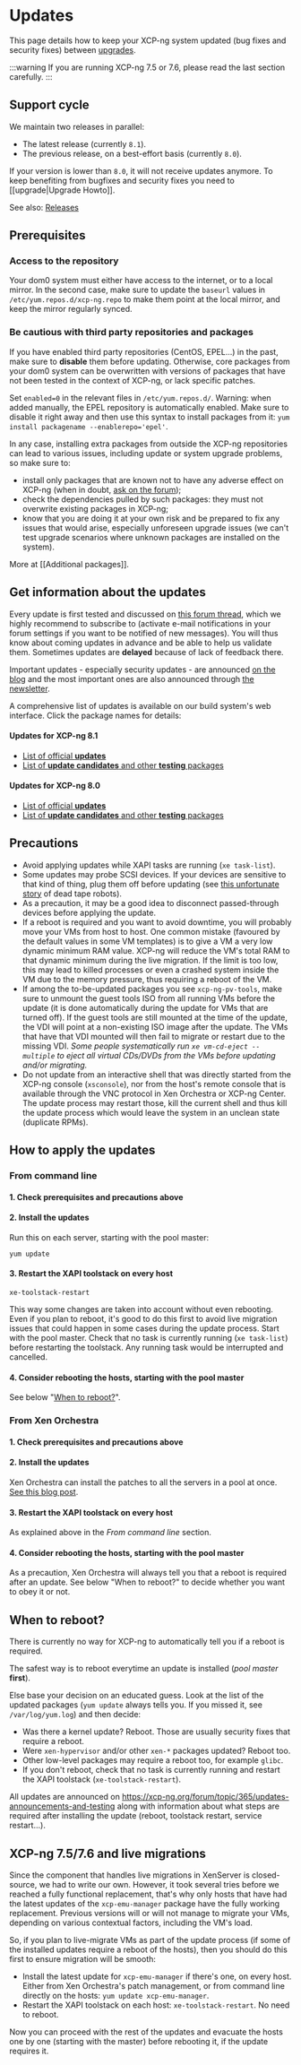 # Updates

This page details how to keep your XCP-ng system updated (bug fixes and security fixes) between [upgrades](upgrade.md).

:::warning
If you are running XCP-ng 7.5 or 7.6, please read the last section carefully.
:::

## Support cycle

We maintain two releases in parallel:
* The latest release (currently `8.1`).
* The previous release, on a best-effort basis (currently `8.0`).

If your version is lower than `8.0`, it will not receive updates anymore. To keep benefiting from bugfixes and security fixes you need to [[upgrade|Upgrade Howto]].

See also: [Releases](releases.md)

## Prerequisites

### Access to the repository

Your dom0 system must either have access to the internet, or to a local mirror. In the second case, make sure to update the `baseurl` values in `/etc/yum.repos.d/xcp-ng.repo` to make them point at the local mirror, and keep the mirror regularly synced.

### Be cautious with third party repositories and packages

If you have enabled third party repositories (CentOS, EPEL...) in the past, make sure to **disable** them before updating. Otherwise, core packages from your dom0 system can be overwritten with versions of packages that have not been tested in the context of XCP-ng, or lack specific patches. 

Set `enabled=0` in the relevant files in `/etc/yum.repos.d/`. Warning: when added manually, the EPEL repository is automatically enabled. Make sure to disable it right away and then use this syntax to install packages from it: `yum install packagename --enablerepo='epel'`.

In any case, installing extra packages from outside the XCP-ng repositories can lead to various issues, including update or system upgrade problems, so make sure to:
* install only packages that are known not to have any adverse effect on XCP-ng (when in doubt, [ask on the forum](https://xcp-ng.org/forum/));
* check the dependencies pulled by such packages: they must not overwrite existing packages in XCP-ng;
* know that you are doing it at your own risk and be prepared to fix any issues that would arise, especially unforeseen upgrade issues (we can't test upgrade scenarios where unknown packages are installed on the system).

More at [[Additional packages]].

## Get information about the updates

Every update is first tested and discussed on [this forum thread](https://xcp-ng.org/forum/topic/365/updates-announcements-and-testing), which we highly recommend to subscribe to (activate e-mail notifications in your forum settings if you want to be notified of new messages). You will thus know about coming updates in advance and be able to help us validate them. Sometimes updates are **delayed** because of lack of feedback there.

Important updates - especially security updates - are announced [on the blog](https://xcp-ng.org/blog/) and the most important ones are also announced through [the newsletter](https://xcp-ng.us13.list-manage.com/subscribe?u=f1ab72021fb8816f4d5e72773&id=4d17393549).

A comprehensive list of updates is available on our build system's web interface. Click the package names for details:

#### Updates for XCP-ng 8.1

* [List of official **updates**](https://koji.xcp-ng.org/builds?inherited=0&tagID=36&order=-build_id&latest=1)
* [List of **update candidates** and other **testing** packages](https://koji.xcp-ng.org/builds?inherited=0&tagID=37&order=-build_id&latest=1)

#### Updates for XCP-ng 8.0
* [List of official **updates**](https://koji.xcp-ng.org/builds?inherited=0&tagID=27&order=-build_id&latest=1)
* [List of **update candidates** and other **testing** packages](https://koji.xcp-ng.org/builds?inherited=0&tagID=28&order=-build_id&latest=1)

## Precautions

* Avoid applying updates while XAPI tasks are running (`xe task-list`).
* Some updates may probe SCSI devices. If your devices are sensitive to that kind of thing, plug them off before updating (see [this unfortunate story](https://github.com/xcp-ng/xcp/issues/232) of dead tape robots).
* As a precaution, it may be a good idea to disconnect passed-through devices before applying the update.
* If a reboot is required and you want to avoid downtime, you will probably move your VMs from host to host. One common mistake (favoured by the default values in some VM templates) is to give a VM a very low dynamic minimum RAM value. XCP-ng will reduce the VM's total RAM to that dynamic minimum during the live migration. If the limit is too low, this may lead to killed processes or even a crashed system inside the VM due to the memory pressure, thus requiring a reboot of the VM.
* If among the to-be-updated packages you see `xcp-ng-pv-tools`, make sure to unmount the guest tools ISO from all running VMs before the update (it is done automatically during the update for VMs that are turned off). If the guest tools are still mounted at the time of the update, the VDI will point at a non-existing ISO image after the update. The VMs that have that VDI mounted will then fail to migrate or restart due to the missing VDI.
*Some people systematically run `xe vm-cd-eject --multiple` to eject all virtual CDs/DVDs from the VMs before updating and/or migrating.*
* Do not update from an interactive shell that was directly started from the XCP-ng console (`xsconsole`), nor from the host's remote console that is available through the VNC protocol in Xen Orchestra or XCP-ng Center. The update process may restart those, kill the current shell and thus kill the update process which would leave the system in an unclean state (duplicate RPMs).

## How to apply the updates

### From command line

#### 1. Check prerequisites and precautions above

#### 2. Install the updates

Run this on each server, starting with the pool master:
```
yum update
```

#### 3. Restart the XAPI toolstack on every host

```
xe-toolstack-restart
```
This way some changes are taken into account without even rebooting. Even if you plan to reboot, it's good to do this first to avoid live migration issues that could happen in some cases during the update process. Start with the pool master. Check that no task is currently running (`xe task-list`) before restarting the toolstack. Any running task would be interrupted and cancelled.

#### 4. Consider rebooting the hosts, starting with the pool master

See below "[When to reboot?](#when-to-reboot)".

### From Xen Orchestra

#### 1. Check prerequisites and precautions above

#### 2. Install the updates

Xen Orchestra can install the patches to all the servers in a pool at once.
[See this blog post](https://xen-orchestra.com/blog/xcp-ng-updates-from-xen-orchestra/#updatesviaxenorchestra).

#### 3. Restart the XAPI toolstack on every host

As explained above in the *From command line* section.

#### 4. Consider rebooting the hosts, starting with the pool master

As a precaution, Xen Orchestra will always tell you that a reboot is required after an update. See below "When to reboot?" to decide whether you want to obey it or not.

## When to reboot?

There is currently no way for XCP-ng to automatically tell you if a reboot is required.

The safest way is to reboot everytime an update is installed (*pool master* **first**).

Else base your decision on an educated guess. Look at the list of the updated packages (`yum update` always tells you. If you missed it, see `/var/log/yum.log`) and then decide:
* Was there a kernel update? Reboot. Those are usually security fixes that require a reboot.
* Were `xen-hypervisor` and/or other `xen-*` packages updated? Reboot too.
* Other low-level packages may require a reboot too, for example `glibc`.
* If you don't reboot, check that no task is currently running and restart the XAPI toolstack (`xe-toolstack-restart`).

All updates are announced on https://xcp-ng.org/forum/topic/365/updates-announcements-and-testing along with information about what steps are required after installing the update (reboot, toolstack restart, service restart...).

## XCP-ng 7.5/7.6 and live migrations

Since the component that handles live migrations in XenServer is closed-source, we had to write our own. However, it took several tries before we reached a fully functional replacement, that's why only hosts that have had the latest updates of the `xcp-emu-manager` package have the fully working replacement. Previous versions will or will not manage to migrate your VMs, depending on various contextual factors, including the VM's load.

So, if you plan to live-migrate VMs as part of the update process (if some of the installed updates require a reboot of the hosts), then you should do this first to ensure migration will be smooth:

* Install the latest update for `xcp-emu-manager` if there's one, on every host. Either from Xen Orchestra's patch management, or from command line directly on the hosts: `yum update xcp-emu-manager`.
* Restart the XAPI toolstack on each host: `xe-toolstack-restart`. No need to reboot.

Now you can proceed with the rest of the updates and evacuate the hosts one by one (starting with the master) before rebooting it, if the update requires it.
